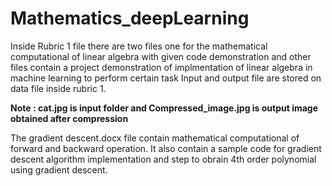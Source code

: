 # Mathematics_deepLearning
Inside Rubric 1 file there are two files one for the mathematical computational of linear algebra with given code demonstration and other files contain a project demonstration of implmentation of linear algebra in machine learning to perform certain task
Input and output file are stored on data file inside rubric 1.

**Note : cat.jpg is input folder and Compressed_image.jpg is output image obtained after compression**

The gradient descent.docx file contain mathematical computational of forward and backward operation. It also contain a sample code for gradient descent algorithm implementation and step to obrain 4th order polynomial using gradient descent.
